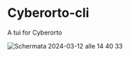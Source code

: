 # Cyberorto-cli
A tui for Cyberorto

![Schermata 2024-03-12 alle 14 40 33](https://github.com/MindsHub/cyberorto-cli/assets/129979159/e083134b-581c-4198-97e1-aefaf21e2dcb)




